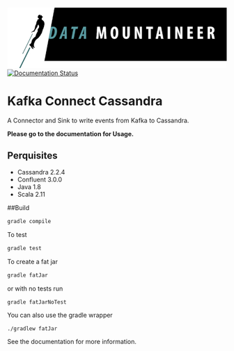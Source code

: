 ![](../images/DM-logo.jpg)
[![Documentation Status](https://readthedocs.org/projects/streamreactor/badge?version=latest)](http://docs.datamountaineer.com/en/latest/cassandra.html?badge=latest)

# Kafka Connect Cassandra

A Connector and Sink to write events from Kafka to Cassandra. 

**Please go to the documentation for Usage.**

## Perquisites
* Cassandra 2.2.4
* Confluent 3.0.0
* Java 1.8 
* Scala 2.11

##Build

```bash
gradle compile
```

To test

```bash
gradle test
```

To create a fat jar

```bash
gradle fatJar
```

or with no tests run

```
gradle fatJarNoTest
```

You can also use the gradle wrapper

```
./gradlew fatJar
```

See the documentation for more information.
